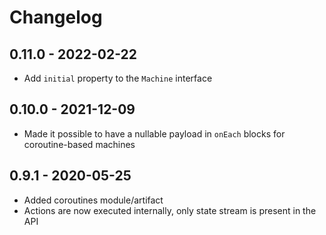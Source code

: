 # Changelog

## 0.11.0 - 2022-02-22
* Add `initial` property to the `Machine` interface

## 0.10.0 - 2021-12-09
* Made it possible to have a nullable payload in `onEach` blocks for coroutine-based machines

## 0.9.1 - 2020-05-25

* Added coroutines module/artifact
* Actions are now executed internally, only state stream is present in the API
